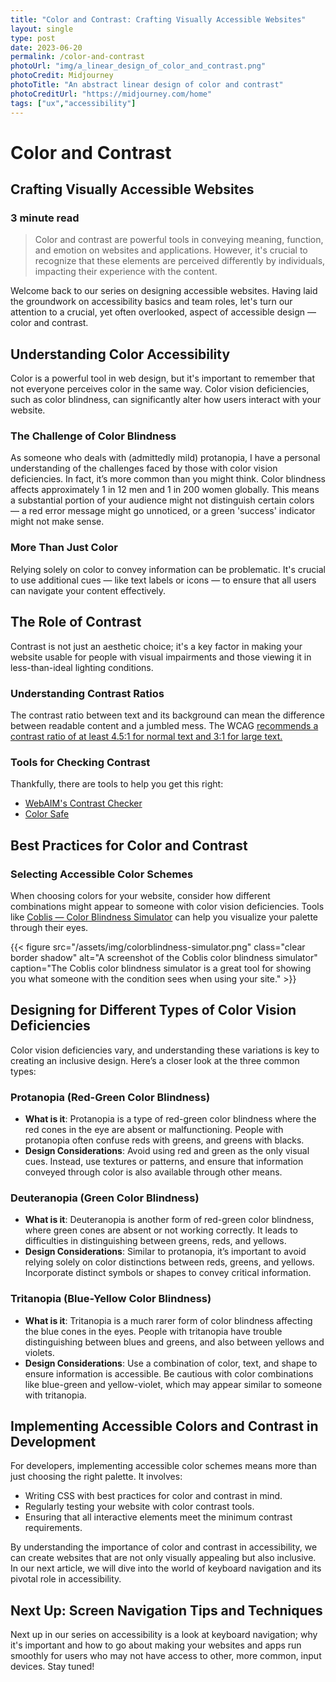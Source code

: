 ```yaml
---
title: "Color and Contrast: Crafting Visually Accessible Websites"
layout: single
type: post
date: 2023-06-20
permalink: /color-and-contrast
photoUrl: "img/a_linear_design_of_color_and_contrast.png"
photoCredit: Midjourney
photoTitle: "An abstract linear design of color and contrast"
photoCreditUrl: "https://midjourney.com/home"
tags: ["ux","accessibility"]
---
```


# Color and Contrast
## Crafting Visually Accessible Websites
### 3 minute read

> Color and contrast are powerful tools in conveying meaning, function, and emotion on websites and applications. However, it's crucial to recognize that these elements are perceived differently by individuals, impacting their experience with the content.

Welcome back to our series on designing accessible websites. Having laid the groundwork on accessibility basics and team roles, let's turn our attention to a crucial, yet often overlooked, aspect of accessible design — color and contrast.

## Understanding Color Accessibility
Color is a powerful tool in web design, but it's important to remember that not everyone perceives color in the same way. Color vision deficiencies, such as color blindness, can significantly alter how users interact with your website.

### The Challenge of Color Blindness
As someone who deals with (admittedly mild) protanopia, I have a personal understanding of the challenges faced by those with color vision deficiencies. In fact, it’s more common than you might think. Color blindness affects approximately 1 in 12 men and 1 in 200 women globally. This means a substantial portion of your audience might not distinguish certain colors — a red error message might go unnoticed, or a green 'success' indicator might not make sense.

### More Than Just Color
Relying solely on color to convey information can be problematic. It's crucial to use additional cues — like text labels or icons — to ensure that all users can navigate your content effectively.

## The Role of Contrast
Contrast is not just an aesthetic choice; it's a key factor in making your website usable for people with visual impairments and those viewing it in less-than-ideal lighting conditions.

### Understanding Contrast Ratios
The contrast ratio between text and its background can mean the difference between readable content and a jumbled mess. The WCAG [recommends a contrast ratio of at least 4.5:1 for normal text and 3:1 for large text.](https://www.w3.org/TR/WCAG21/#contrast-minimum)

### Tools for Checking Contrast
Thankfully, there are tools to help you get this right:
* [WebAIM's Contrast Checker](https://webaim.org/resources/contrastchecker/)
* [Color Safe](http://colorsafe.co/)

## Best Practices for Color and Contrast

### Selecting Accessible Color Schemes
When choosing colors for your website, consider how different combinations might appear to someone with color vision deficiencies. Tools like [Coblis — Color Blindness Simulator](https://www.color-blindness.com/coblis-color-blindness-simulator/) can help you visualize your palette through their eyes.

{{< figure src="/assets/img/colorblindness-simulator.png" class="clear border shadow" alt="A screenshot of the Coblis color blindness simulator" caption="The Coblis color blindness simulator is a great tool for showing you what someone with the condition sees when using your site." >}}

## Designing for Different Types of Color Vision Deficiencies
Color vision deficiencies vary, and understanding these variations is key to creating an inclusive design. Here’s a closer look at the three common types:

### Protanopia (Red-Green Color Blindness)
* **What is it**: Protanopia is a type of red-green color blindness where the red cones in the eye are absent or malfunctioning. People with protanopia often confuse reds with greens, and greens with blacks.
* **Design Considerations**: Avoid using red and green as the only visual cues. Instead, use textures or patterns, and ensure that information conveyed through color is also available through other means.
  
### Deuteranopia (Green Color Blindness)
* **What is it**: Deuteranopia is another form of red-green color blindness, where green cones are absent or not working correctly. It leads to difficulties in distinguishing between greens, reds, and yellows.
* **Design Considerations**: Similar to protanopia, it’s important to avoid relying solely on color distinctions between reds, greens, and yellows. Incorporate distinct symbols or shapes to convey critical information.
  
### Tritanopia (Blue-Yellow Color Blindness)
* **What is it**: Tritanopia is a much rarer form of color blindness affecting the blue cones in the eyes. People with tritanopia have trouble distinguishing between blues and greens, and also between yellows and violets.
* **Design Considerations**: Use a combination of color, text, and shape to ensure information is accessible. Be cautious with color combinations like blue-green and yellow-violet, which may appear similar to someone with tritanopia.
  
## Implementing Accessible Colors and Contrast in Development
For developers, implementing accessible color schemes means more than just choosing the right palette. It involves:
* Writing CSS with best practices for color and contrast in mind.
* Regularly testing your website with color contrast tools.
* Ensuring that all interactive elements meet the minimum contrast requirements.

By understanding the importance of color and contrast in accessibility, we can create websites that are not only visually appealing but also inclusive. In our next article, we will dive into the world of keyboard navigation and its pivotal role in accessibility.

## Next Up: Screen Navigation Tips and Techniques
Next up in our series on accessibility is a look at keyboard navigation; why it's important and how to go about making your websites and apps run smoothly for users who may not have access to other, more common, input devices. Stay tuned! 